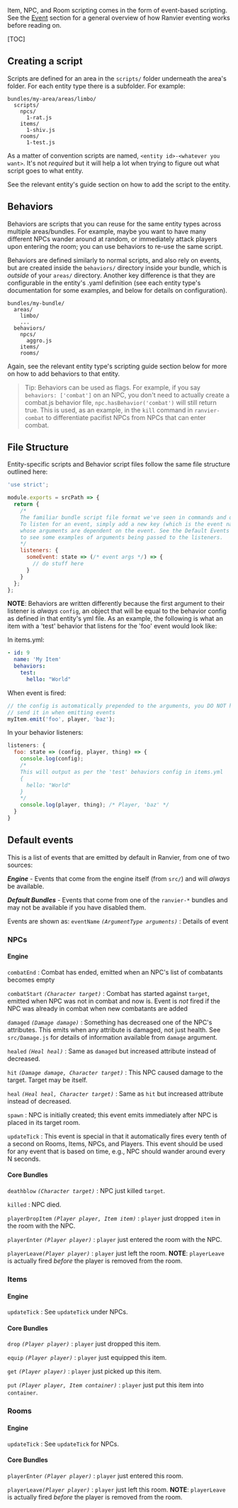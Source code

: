 Item, NPC, and Room scripting comes in the form of event-based scripting. See the [Event](../events/) section for a general overview
of how Ranvier eventing works before reading on.

[TOC]

## Creating a script

Scripts are defined for an area in the `scripts/` folder underneath the area's folder. For each entity type there is a
subfolder. For example:

```
bundles/my-area/areas/limbo/
  scripts/
    npcs/
      1-rat.js
    items/
      1-shiv.js
    rooms/
      1-test.js
```

As a matter of convention scripts are named, `<entity id>-<whatever you want>`. It's not _required_ but it will help a
lot when trying to figure out what script goes to what entity.

See the relevant entity's guide section on how to add the script to the entity.

## Behaviors

Behaviors are scripts that you can reuse for the same entity types across multiple areas/bundles. For example, maybe you
want to have many different NPCs wander around at random, or immediately attack players upon entering the room; you can
use behaviors to re-use the same script.

Behaviors are defined similarly to normal scripts, and also rely on events, but are created inside the `behaviors/` directory inside your
bundle, which is _outside_ of your `areas/` directory. Another key difference is that they are configurable in the entity's .yaml definition (see each entity type's documentation for some examples, and below for details on configuration).

```
bundles/my-bundle/
  areas/
    limbo/
    ...
  behaviors/
    npcs/
      aggro.js
    items/
    rooms/
```

Again, see the relevant entity type's scripting guide section below for more on how to add behaviors to that entity.

> Tip: Behaviors can be used as flags. For example, if you say `behaviors: ['combat']` on an NPC, you don't need to
> actually create a combat.js behavior file, `npc.hasBehavior('combat')` will still return true. This is used, as an
> example, in the `kill` command in `ranvier-combat` to differentiate pacifist NPCs from NPCs that can enter combat.

## File Structure

Entity-specific scripts and Behavior script files follow the same file structure outlined here:

```javascript
'use strict';

module.exports = srcPath => {
  return {
    /*
    The familiar bundle script file format we've seen in commands and quests returns here.
    To listen for an event, simply add a new key (which is the event name) to 'listeners'. The value for each listener is a closure accepting GameState (seen here as state, see the Ranvier server executable for more) and returning a function
    whose arguments are dependent on the event. See the Default Events section below for
    to see some examples of arguments being passed to the listeners.
    */
    listeners: {
      someEvent: state => (/* event args */) => {
        // do stuff here
      }
    }
  };
};
```

**NOTE**: Behaviors are written differently because the first argument to their listener is
_always_ `config`, an object that will be equal to the behavior config as defined in that
entity's yml file. As an example, the following is what an item with a 'test' behavior
that listens for the 'foo' event would look like:

In items.yml:
```yaml
- id: 9
  name: 'My Item'
  behaviors:
    test:
      hello: "World"
```

When event is fired:
```javascript
// the config is automatically prepended to the arguments, you DO NOT have to manually
// send it in when emitting events
myItem.emit('foo', player, 'baz');
```

In your behavior listeners:
```javascript
listeners: {
  foo: state => (config, player, thing) => {
    console.log(config);
    /*
    This will output as per the 'test' behaviors config in items.yml
    {
      hello: "World"
    }
    */
    console.log(player, thing); /* Player, 'baz' */
  }
}
```

## Default events

This is a list of events that are emitted by default in Ranvier, from one of two sources:

***Engine*** - Events that come from the engine itself (from `src/`) and will _always_ be available.

***Default Bundles*** - Events that come from one of the `ranvier-*` bundles and may not be available if you have disabled them.

Events are shown as:
`eventName` _`(ArgumentType arguments)`_
:    Details of event

### NPCs

#### Engine

`combatEnd`
:    Combat has ended, emitted when an NPC's list of combatants becomes empty

`combatStart` _`(Character target)`_
:    Combat has started against `target`, emitted when NPC was not in combat and now is. Event is _not_ fired if the NPC
was already in combat when new combatants are added

`damaged` _`(Damage damage)`_
:    Something has decreased one of the NPC's attributes. This emits when any attribute is damaged, not just health. See `src/Damage.js`
for details of information available from `damage` argument.

`healed` _`(Heal heal)`_
:    Same as `damaged` but increased attribute instead of decreased.

`hit` _`(Damage damage, Character target)`_
:    This NPC caused damage to the target. Target may be itself.

`heal` _`(Heal heal, Character target)`_
:    Same as `hit` but increased attribute instead of decreased.

`spawn`
:    NPC is initially created; this event emits immediately after NPC is placed in its target room.

`updateTick`
:    This event is special in that it automatically fires every tenth of a second on Rooms, Items, NPCs, and Players.
This event should be used for any event that is based on time, e.g., NPC should wander around every N seconds.

#### Core Bundles

`deathblow` _`(Character target)`_
:    NPC just killed `target`.

`killed`
:    NPC died.

`playerDropItem` _`(Player player, Item item)`_
:    `player` just dropped `item` in the room with the NPC.

`playerEnter` _`(Player player)`_
:    `player` just entered the room with the NPC.

`playerLeave`_`(Player player)`_
:    `player` just left the room. **NOTE**: `playerLeave` is actually fired _before_ the player is removed from the room.

### Items

#### Engine

`updateTick`
:    See `updateTick` under NPCs.

#### Core Bundles

`drop` _`(Player player)`_
:    `player` just dropped this item.

`equip` _`(Player player)`_
:    `player` just equipped this item.

`get` _`(Player player)`_
:    `player` just picked up this item.

`put` _`(Player player, Item container)`_
:    `player` just put this item into `container`.

### Rooms

#### Engine

`updateTick`
:    See `updateTick` for NPCs.

#### Core Bundles

`playerEnter` _`(Player player)`_
:    `player` just entered this room.

`playerLeave`_`(Player player)`_
:    `player` just left this room. **NOTE**: `playerLeave` is actually fired _before_ the player is removed from the room.
